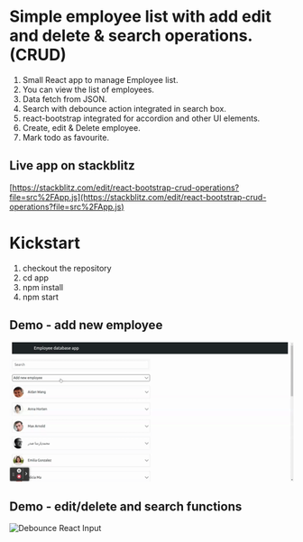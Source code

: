 # Simple employee list with add edit and delete & search operations. (CRUD)
1. Small React app to manage Employee list. <br />
2. You can view the list of employees. <br />
3. Data fetch from JSON.<br />
4. Search with debounce action integrated in search box.<br />
5. react-bootstrap integrated for accordion and other UI elements. <br />
6. Create, edit & Delete employee. <br />
7. Mark todo as favourite. 

## Live app on stackblitz<br/>
[https://stackblitz.com/edit/react-bootstrap-crud-operations?file=src%2FApp.js](https://stackblitz.com/edit/react-bootstrap-crud-operations?file=src%2FApp.js)

# Kickstart
1. checkout the repository
2. cd app
3. npm install
4. npm start

## Demo - add new employee
![Debounce React Input](./app/create-new.gif)

## Demo - edit/delete and search functions
![Debounce React Input](./app/main-app.gif)
